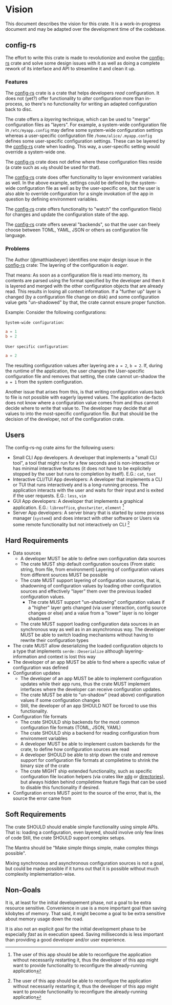 # Vision

This document describes the vision for this crate. It is a work-in-progress
document and may be adapted over the development time of the codebase.

## config-rs

The effort to write this crate is made to revolutionize and evolve the
[config-rs] crate and solve some design issues with it as well as doing a
complete rework of its interface and API to streamline it and clean it up.

### Features

The [config-rs] crate is a crate that helps developers _read_ configuration. It
does not (yet?) offer functionality to _alter_ configuration more than
in-process, so there's no functionality for writing an adapted configuration
back to disc.

The crate offers a _layering_ technique, which can be used to "merge"
configuration files as "layers". For example, a system-wide configuration file
in `/etc/myapp.config` may define some system-wide configuration settings
whereas a user-specific configuration file `/home/alice/.myapp.config` defines
some user-specific configuration settings. These can be layered by the
[config-rs] crate when loading.
This way, a user-specific setting would override a system-wide one.

The [config-rs] crate does not define where these configuration files reside (a
crate such as `xdg` should be used for that).

The [config-rs] crate does offer functionality to layer environment variables as
well. In the above example, settings could be defined by the system-wide
configuration file as well as by the user-specific one, but the user is also
able to override configuration for a single invokation of the app in question by
defining environment variables.

The [config-rs] crate offers functionality to "watch" the configuration file(s)
for changes and update the configuration state of the app.

The [config-rs] crate offers several "backends", so that the user can freely
choose between TOML, YAML, JSON or others as configuration file language.

### Problems

The Author (@matthiasbeyer) identifies one major design issue in the [config-rs]
crate: The layering of the configuration is _eager_.

That means: As soon as a configuration file is read into memory, its contents
are parsed using the format specified by the developer and then it is layered
and merged with the other configuration objects that are already read. This
results in losing all context information. If a "further up" layer is changed
(by a configuration file change on disk) and some configuration value gets
"un-shadowed" by that, the crate cannot ensure proper function.

Example: Consider the following configurations:

`System-wide configuration`:

```toml
a = 1
b = 2
```

`User specific configuration`:

```toml
a = 2
```

The resulting configuration values after layering are `a = 2`, `b = 2`. If,
during the runtime of the application, the user changes the User-specific
configuration file and removes that setting, the crate cannot un-shadow the `a =
1` from the system configuration.

Another issue that arises from this, is that writing configuration values back
to file is not possible with eagerly layered values. The application de-facto
does not know where a configuration value comes from and thus cannot decide
where to write that value to. The developer may decide that all values to into
the most-specific configuration file. But that should be the decision of the
developer, not of the configuration crate.

<!-- TODO: more? -->

## Users

The config-rs-ng crate aims for the following users:

* Small CLI App developers. A developer that implements a "small CLI tool", a
  tool that might run for a few seconds and is non-interactive or has minimal
  interactive features (it does not have to be explicitely stopped by the user
  but runs to completion by itself). E.G.: `cat`, `toot`
* Interactive CLI/TUI App developers: A developer that implements a CLI or TUI
  that runs interactively and is a long-running process. The application
  interacts with the user and waits for their input and is exited if the user
  requests. E.G.: `less`, `vim`
* GUI App developers: A developer that implements a graphical application. E.G.:
  `libreoffice`, `ghostwriter`, `element` [^1]
* Server App developers: A server binary that is started by some process manager
  (`systemd`) and does interact with other software or Users via some remote
  functionality but not interactively on CLI [^1]

<!-- TODO: more? -->

## Hard Requirements

* Data sources
  * A developer MUST be able to define own configuration data sources
  * The crate MUST ship default configuration sources (From static string,
    from file, from environment) Layering of configuration values from
    different sources MUST be possible
  * The crate MUST support layering of configuration sources, that is,
    shadowning of configuration values by loading other configuration sources
    and effectively "layer" them over the previous loaded configuration values.
    * The crate MUST support "un-shadowing" configuration values if a "higher"
      layer gets changed (via user interaction, config source changes or else)
      and a value from a "lower" layer is no longer shadowed
  * The crate MUST support loading configuration data sources in an synchronous
    way as well as in an asynchronous way. The developer MUST be able to switch
    loading mechanisms without having to rewrite their configuration types
* The crate MUST allow deserializing the loaded configuration objects to a type
  that implements `serde::Deserialize` although layering-information and context
  is lost this way
* The developer of an app MUST be able to find where a specific value of
  configuration was defined
* Configuration updates
  * The developer of an app MUST be able to implement configuration updates
    while their app runs, thus the crate MUST implement interfaces where the
    developer can receive configuration updates.
  * The crate MUST be able to "un-shadow" (read above) configuration values if
    some configuration changes
  * Still, the developer of an app SHOULD NOT be forced to use this
    functionality.
* Configuration file formats
  * The crate SHOULD ship backends for the most common configuration file
    formats (TOML, JSON, YAML)
  * The crate SHOULD ship a backend for reading configuration from environment
    variables
  * A developer MUST be able to implement custom backends for the crate, to
    define how configuration sources are read
  * A developer SHOULD be able to strip down the crate and remove support for
    configuration file formats at compiletime to shrink the binary size of the
    crate
  * The crate MIGHT ship extended functionality, such as specific configuration
    file location helpers (via crates like [xdg] or [directories]), but always
    hidden behind compiletime feature flags that can be used to disable this
    functionality if desired.
* Configuration errors MUST point to the source of the error, that is, the
  source the error came from

## Soft Requirements

The crate SHOULD should enable simple functionality using simple APIs. That is:
loading a configuration, even layered, should involve only few lines of code
Still, the crate SHOULD support complex setups.

The Mantra should be "Make simple things simple, make complex things possible".

Mixing synchronous and asynchronous configuration sources is not a goal, but
could be made possible if it turns out that it is possible without much
complexity implementation-wise.

## Non-Goals

It is, at least for the initial developement phase, not a goal to be extra
resource sensitive. Convenience in use is a more important goal than saving
kilobytes of memory. That said, it might become a goal to be extra sensitive
about memory usage down the road.

It is also not an explicit goal for the initial development phase to be
especially _fast_ as in execution speed. Saving milliseconds is less important
than providing a good developer and/or user experience.



[^1]: The user of this app should be able to reconfigure the application without
  necessarily restarting it, thus the developer of this app might want to
  provide functionality to reconfigure the already-running application

[config-rs]: https://github.com/mehcode/config-rs
[xdg]: https://crates.io/crates/xdg
[directories]: https://crates.io/crates/directories
